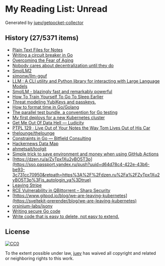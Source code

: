 # My Reading List: Unread

Generated by [juev/getpocket-collector](https://github.com/juev/getpocket-collector)

## History (27/5371 items)

- [Plain Text Files for Notes](https://ayos.blog/plain-text/)
- [Writing a circuit breaker in Go](https://rednafi.com/go/circuit_breaker/)
- [Overcoming the Fear of Aging](https://zenhabits.net/aging/)
- [Nobody cares about decentralization until they do](https://kyefox.com/nobody-cares-about-decentralization-until-they-do/)
- [SmolLM2](https://simonwillison.net/2024/Nov/2/smollm2/)
- [simonw/llm-gguf](https://github.com/simonw/llm-gguf)
- [LLM : A CLI utility and Python library for interacting with Large Language Models](https://llm.datasette.io/en/stable/)
- [SmolLM - blazingly fast and remarkably powerful](https://huggingface.co/blog/smollm)
- [How To Train Yourself To Go To Sleep Earlier](https://www.sleepfoundation.org/sleep-hygiene/how-to-go-to-sleep-earlier)
- [Threat modeling YubiKeys and passkeys.](https://yawnbox.is/blog/threat-modeling-yubikeys-and-passkeys/)
- [How to format time in Go/Golang](https://www.tural.pro/blogs/how-to-format-time-in-go-golang)
- [The parallel test bundle, a convention for Go testing](https://brandur.org/fragments/parallel-test-bundle)
- [My first deploys for a new Kubernetes cluster](https://xeiaso.net/notes/2024/essential-k8s/)
- [Get Me Out Of Data Hell — Ludicity](https://ludic.mataroa.blog/blog/get-me-out-of-data-hell/)
- [PTPL 129 · Live Out of Your Notes the Way Tom Lives Out of His Car](http://ellanew.com/ptpl/129-live-out-of-your-notes-dash-plus-dot-points)
- [thelounge/thelounge](https://github.com/thelounge/thelounge)
- [Constraints in Go — Bitfield Consulting](https://bitfieldconsulting.com/posts/constraints)
- [Hackernews Data Map](https://lmcinnes.github.io/datamapplot_examples/hackernews/)
- [ahmetsait/toolgit](https://github.com/ahmetsait/toolgit)
- [Simple trick to save environment and money when using GitHub Actions](https://turso.tech/blog/simple-trick-to-save-environment-and-money-when-using-github-actions)
- [https://dzen.ru/a/ZyTpx1Xu2yBO5T3p](https://sso.passport.yandex.ru/push?uuid=d64d78c4-422e-43b6-be93-3c731cc70950&retpath=https%3A%2F%2Fdzen.ru%2Fa%2FZyTpx1Xu2yBO5T3p%3Fis_autologin_ya%3Dtrue)
- [Leaving Stripe](https://jondlm.github.io/website/blog/leaving_stripe/)
- [RCE Vulnerability in QBittorrent – Sharp Security](https://sharpsec.run/rce-vulnerability-in-qbittorrent/)
- [https://www.gitpod.io/blog/we-are-leaving-kubernetes](https://sveltekit-prerender/blog/we-are-leaving-kubernetes)
- [orsinium-labs/jsony](https://github.com/orsinium-labs/jsony)
- [Writing secure Go code](https://jarosz.dev/article/writing-secure-go-code/)
- [Write code that is easy to delete, not easy to extend.](https://programmingisterrible.com/post/139222674273/write-code-that-is-easy-to-delete-not-easy-to)

## License

[![CC0](https://mirrors.creativecommons.org/presskit/buttons/88x31/svg/cc-zero.svg)](https://creativecommons.org/publicdomain/zero/1.0/)

To the extent possible under law, [juev](https://github.com/juev) has waived all copyright and related or neighboring rights to this work.
